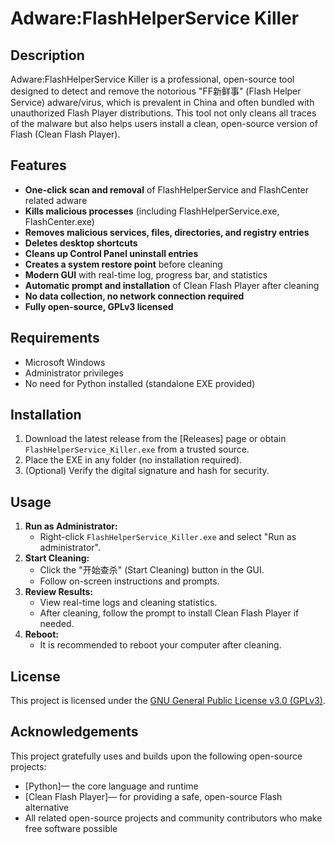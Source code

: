 # Adware:FlashHelperService Killer

## Description
Adware:FlashHelperService Killer is a professional, open-source tool designed to detect and remove the notorious "FF新鲜事" (Flash Helper Service) adware/virus, which is prevalent in China and often bundled with unauthorized Flash Player distributions. This tool not only cleans all traces of the malware but also helps users install a clean, open-source version of Flash (Clean Flash Player).

## Features
- **One-click scan and removal** of FlashHelperService and FlashCenter related adware
- **Kills malicious processes** (including FlashHelperService.exe, FlashCenter.exe)
- **Removes malicious services, files, directories, and registry entries**
- **Deletes desktop shortcuts**
- **Cleans up Control Panel uninstall entries**
- **Creates a system restore point** before cleaning
- **Modern GUI** with real-time log, progress bar, and statistics
- **Automatic prompt and installation** of Clean Flash Player after cleaning
- **No data collection, no network connection required**
- **Fully open-source, GPLv3 licensed**

## Requirements
- Microsoft Windows
- Administrator privileges
- No need for Python installed (standalone EXE provided)

## Installation
1. Download the latest release from the [Releases] page or obtain `FlashHelperService_Killer.exe` from a trusted source.
2. Place the EXE in any folder (no installation required).
3. (Optional) Verify the digital signature and hash for security.

## Usage
1. **Run as Administrator:**
   - Right-click `FlashHelperService_Killer.exe` and select "Run as administrator".
2. **Start Cleaning:**
   - Click the "开始查杀" (Start Cleaning) button in the GUI.
   - Follow on-screen instructions and prompts.
3. **Review Results:**
   - View real-time logs and cleaning statistics.
   - After cleaning, follow the prompt to install Clean Flash Player if needed.
4. **Reboot:**
   - It is recommended to reboot your computer after cleaning.

## License
This project is licensed under the [GNU General Public License v3.0 (GPLv3)](./license.md).

## Acknowledgements
This project gratefully uses and builds upon the following open-source projects:
- [Python]— the core language and runtime
- [Clean Flash Player]— for providing a safe, open-source Flash alternative
- All related open-source projects and community contributors who make free software possible 
